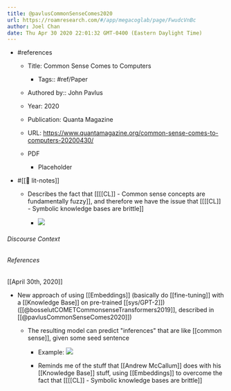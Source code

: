 ```yaml
---
title: @pavlusCommonSenseComes2020
url: https://roamresearch.com/#/app/megacoglab/page/FwudcVnBc
author: Joel Chan
date: Thu Apr 30 2020 22:01:32 GMT-0400 (Eastern Daylight Time)
---
```


- #references

    - Title: Common Sense Comes to Computers

        - Tags:: #ref/Paper

    - Authored by::  John Pavlus

    - Year: 2020

    - Publication: Quanta Magazine

    - URL: https://www.quantamagazine.org/common-sense-comes-to-computers-20200430/

    - PDF

        - Placeholder
- #[[📝 lit-notes]]

    - Describes the fact that [[[[CL]] - Common sense concepts are fundamentally fuzzy]], and therefore we have the issue that [[[[CL]] - Symbolic knowledge bases are brittle]]

        - ![](https://firebasestorage.googleapis.com/v0/b/firescript-577a2.appspot.com/o/imgs%2Fapp%2Fmegacoglab%2FeTKUn9Kdw9?alt=media&token=6150f17e-7a88-40d2-9f80-ec55ed96ef47)

###### Discourse Context



###### References

[[April 30th, 2020]]

- New approach of using [[Embeddings]] (basically do [[fine-tuning]] with a [[Knowledge Base]] on pre-trained [[sys/GPT-2]])  ([[@bosselutCOMETCommonsenseTransformers2019]], described in [[@pavlusCommonSenseComes2020]])

    - The resulting model can predict "inferences" that are like [[common sense]], given some seed sentence

        - Example: ![](https://firebasestorage.googleapis.com/v0/b/firescript-577a2.appspot.com/o/imgs%2Fapp%2Fmegacoglab%2Fk5bx88KA--?alt=media&token=e0f891de-22e6-488c-943d-3efc3ccd9c0a)

        - Reminds me of the stuff that [[Andrew McCallum]] does with his [[Knowledge Base]] stuff, using [[Embeddings]] to overcome the fact that [[[[CL]] - Symbolic knowledge bases are brittle]]
